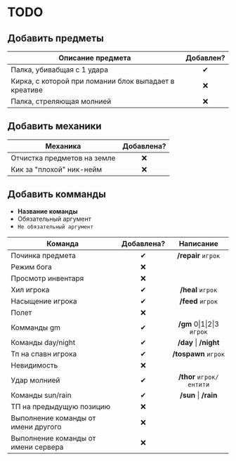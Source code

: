 # TODO
## Добавить предметы
| Описание предмета                                     | Добавлен? |
|-------------------------------------------------------|:---------:|
| Палка, убивабщая с 1 удара                            |     ✔     |
| Кирка, с которой при ломании блок выпадает в креативе |     ❌     |
| Палка, стреляющая молнией                             |     ❌     |
## Добавить механики
| Механика                    | Добавлена? |
|-----------------------------|:----------:|
| Отчистка предметов на земле |     ❌      |
| Кик за "плохой" ник-нейм    |     ❌      |
## Добавить комманды
 * **Название команды**
 * Обязательный аргумент
 * `Не обязательный аргумент`

| Команда                             | Добавлена? |               Написание                |
|-------------------------------------|:----------:|:--------------------------------------:|
| Починка предмета                    |     ✔      |          **/repair** `игрок`           |
| Режим бога                          |     ❌      ||
| Просмотр инвентаря                  |     ❌      ||
| Хил игрока                          |     ✔      |           **/heal** `игрок`            |
| Насыщение игрока                    |     ✔      |           **/feed** `игрок`            |
| Полет                               |     ❌      ||
| Комманды gm                         |     ✔      | **/gm** 0&#124;1&#124;2&#124;3 `игрок` |
| Команды day/night                   |     ✔      |       **/day** &#124; **/night**       |
| Тп на спавн игрока                  |     ✔      |          **/tospawn** `игрок`          |
| Невидимость                         |     ❌      ||
| Удар молнией                        |     ✔      |        **/thor** `игрок/ентити`        |
| Команды sun/rain                    |     ✔      |       **/sun** &#124; **/rain**        |
| ТП на предыдущую позицию            |     ❌      ||
| Выполнение команды от имени другого |     ❌      ||
| Выполнение команды от имени сервера |     ❌      ||
